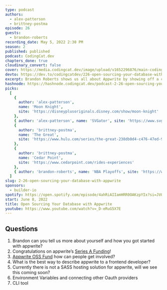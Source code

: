 ```yaml
---
type: podcast
authors:
  - alex-patterson
  - brittney-postma
episode: 26
guests:
  - brandon-roberts
recording_date: May 5, 2022 2:30 PM
season: 2
published: published
podcast: CodingCat.dev
chapters_done: true
cloudinary_convert: false
cover: https://media.codingcat.dev/image/upload/v1652296876/main-codingcatdev-photo/Open_Sourcing_Your_Database_with_Appwrite.jpg
devto: https://dev.to/codingcatdev/226-open-sourcing-your-database-with-appwrite-5cll
excerpt: Brandon Roberts shows us all about Appwrite by showing off a cool codingcat.dev application!
hashnode: https://hashnode.codingcat.dev/podcast-2-26-open-sourcing-your-database-with-appwrite
picks:
  [
    {
      author: 'alex-patterson',
      name: 'Moon Knight',
      site: 'https://disneyplusoriginals.disney.com/show/moon-knight'
    },
    { author: 'alex-patterson', name: 'SVGator', site: 'https://www.svgator.com/' },
    {
      author: 'brittney-postma',
      name: 'The Great',
      site: 'https://www.hulu.com/series/the-great-238db0d4-c476-47ed-9bee-d326fd302f7d'
    },
    {
      author: 'brittney-postma',
      name: 'Cedar Point',
      site: 'https://www.cedarpoint.com/rides-experiences'
    },
    { author: 'brandon-roberts', name: 'NBA Playoffs', site: 'https://www.nba.com' }
  ]
slug: 2-26-open-sourcing-your-database-with-appwrite
sponsors:
  - builder-io
spotify: https://open.spotify.com/episode/4ahRiAIIamHRR0OAKzpYIx?si=JVQ_QU7RTnOk7dl5aZhA1g
start: June 8, 2022
title: Open Sourcing Your Database with Appwrite
youtube: https://www.youtube.com/watch?v=_D-eRuG5X7E
---
```


## Questions

1. Brandon can you tell us more about yourself and how you got started with appwrite?
2. Congratulations on appwrite’s [Series A Funding](https://appwrite.io/series-a)!
3. [Appwrite OSS Fund](https://dev.to/appwrite/announcing-the-appwrite-oss-fund-4ilg) how can people get involved?
4. What is the best way to describe appwrite to a frontend developer?
5. Currently there is not a SASS hosting solution for appwrite, will we see this coming soon?
6. Environment Variables and connecting other Oauth providers
7. CLI tool
